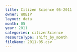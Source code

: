 ```yaml
---
title: Citizen Science 05-2011
owner: WOEIP
layout: data
month: 05
year: 2011
categories: citizenScience
resourceType: shift_by_month
fileName: 2011-05.csv
---
```


